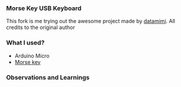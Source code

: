 ### Morse Key USB Keyboard

This fork is me trying out the awesome project made by [datamimi](https://github.com/datamimi/morse). All credits to the original author

### What I used?

- Arduino Micro
- [Morse key](https://www.amazon.in/dp/B07FBTRMXQ/ref=cm_sw_r_cp_apap_p94xlQQ7NbRkr)

### Observations and Learnings


